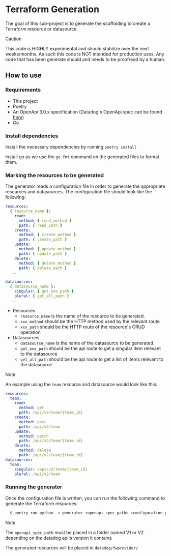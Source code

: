 # Terraform Generation

The goal of this sub-project is to generate the scaffolding to create a Terraform resource or datasource.

> [!CAUTION]
> This code is HIGHLY experimental and should stabilize over the next weeks/months. As such this code is NOT intended for production uses.
> Any code that has been generate should and needs to be proofread by a human.

## How to use

### Requirements

- This project
- Poetry
- An OpenApi 3.0.x specification (Datadog's OpenApi spec can be found [here](https://github.com/DataDog/datadog-api-client-go/tree/master/.generator/schemas))
- Go

### Install dependencies

Install the necessary dependencies by running `poetry install`

Install go as we use the `go fmt` command on the generated files to format them.

### Marking the resources to be generated

The generator reads a configuration file in order to generate the appropriate resources and datasources.
The configuration file should look like the following:

```yaml
resources:
  { resource_name }:
    read:
      method: { read_method }
      path: { read_path }
    create:
      method: { create_method }
      path: { create_path }
    update:
      method: { update_method }
      path: { update_path }
    delete:
      method: { delete_method }
      path: { delete_path }
  ...

datasources:
  { datasource_name }:
    singular: { get_one_path }
    plural: { get_all_path }
  ...
```

- Resources
  - `resource_name` is the name of the resource to be generated.
  - `xxx_method` should be the HTTP method used by the relevant route
  - `xxx_path` should be the HTTP route of the resource's CRUD operation
- Datasources
  - `datasource_name` is the name of the datasource to be generated.
  - `get_one_path` should be the api route to get a singular item relevant to the datasource
  - `get_all_path` should be the api route to get a list of items relevant to the datasource

> [!NOTE]
> An example using the `team` resource and datasource would look like this:
>
> ```yaml
> resources:
>   team:
>     read:
>       method: get
>       path: /api/v2/team/{team_id}
>     create:
>       method: post
>       path: /api/v2/team
>     update:
>       method: patch
>       path: /api/v2/team/{team_id}
>     delete:
>       method: delete
>       path: /api/v2/team/{team_id}
> datasources:
>   team:
>     singular: /api/v2/team/{team_id}
>     plural: /api/v2/team
> ```

### Running the generator

Once the configuration file is written, you can run the following command to generate the Terraform resources:

```sh
  $ poetry run python -m generator <openapi_spec_path> <configuration_path>
```

> [!NOTE]
> The `openapi_spec_path` must be placed in a folder named V1 or V2 depending on the datadog api's version it contains
>
> The generated resources will be placed in `datadog/fwprovider/`
